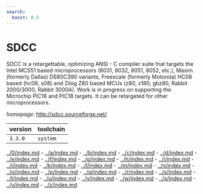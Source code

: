 ```yaml
---
search:
  boost: 0.5
---
```

# SDCC

SDCC is a retargettable, optimizing ANSI - C compiler suite that targets  the Intel MCS51 based microprocessors (8031, 8032, 8051, 8052, etc.), Maxim (formerly Dallas)  DS80C390 variants, Freescale (formerly Motorola) HC08 based (hc08, s08) and Zilog Z80 based  MCUs (z80, z180, gbz80, Rabbit 2000/3000, Rabbit 3000A). Work is in progress on supporting the  Microchip PIC16 and PIC18 targets. It can be retargeted for other microprocessors.

*homepage*: <http://sdcc.sourceforge.net/>

version | toolchain
--------|----------
``3.3.0`` | ``system``

[../0/index.md](0) - [../a/index.md](a) - [../b/index.md](b) - [../c/index.md](c) - [../d/index.md](d) - [../e/index.md](e) - [../f/index.md](f) - [../g/index.md](g) - [../h/index.md](h) - [../i/index.md](i) - [../j/index.md](j) - [../k/index.md](k) - [../l/index.md](l) - [../m/index.md](m) - [../n/index.md](n) - [../o/index.md](o) - [../p/index.md](p) - [../q/index.md](q) - [../r/index.md](r) - [../s/index.md](s) - [../t/index.md](t) - [../u/index.md](u) - [../v/index.md](v) - [../w/index.md](w) - [../x/index.md](x) - [../y/index.md](y) - [../z/index.md](z)

